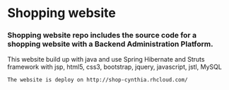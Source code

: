 Shopping website 
=============

### Shopping website repo includes the source code for a shopping website with a Backend Administration Platform. 

This website build up with java and use Spring Hibernate and Struts framework with jsp, html5, css3, bootstrap, jquery, javascript, jstl, MySQL

```
The website is deploy on http://shop-cynthia.rhcloud.com/
```


